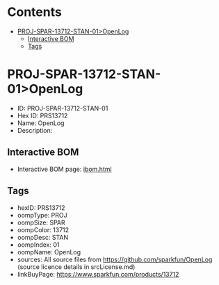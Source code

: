 



Contents
========

* [PROJ-SPAR-13712-STAN-01>OpenLog](#proj-spar-13712-stan-01openlog)
	* [Interactive BOM](#interactive-bom)
	* [Tags](#tags)

# PROJ-SPAR-13712-STAN-01>OpenLog

- ID: PROJ-SPAR-13712-STAN-01
- Hex ID: PRS13712
- Name: OpenLog
- Description: 

## Interactive BOM

- Interactive BOM page: [ibom.html](kicad/bom/ibom.html)

## Tags

- hexID: PRS13712
- oompType: PROJ
- oompSize: SPAR
- oompColor: 13712
- oompDesc: STAN
- oompIndex: 01
- oompName: OpenLog
- sources: All source files from https://github.com/sparkfun/OpenLog (source licence details in srcLicense.md)
- linkBuyPage: https://www.sparkfun.com/products/13712
